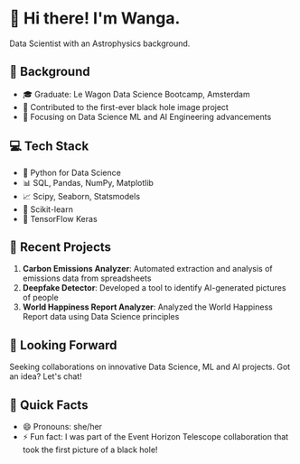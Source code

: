 # 👋 Hi there! I'm Wanga.

Data Scientist with an Astrophysics background.

## 🚀 Background

- 🎓 Graduate: Le Wagon Data Science Bootcamp, Amsterdam
- 🌌 Contributed to the first-ever black hole image project
- 🌱 Focusing on Data Science ML and AI Engineering advancements

## 💻 Tech Stack

- 🐍 Python for Data Science
- 📊 SQL, Pandas, NumPy, Matplotlib
- 📈 Scipy, Seaborn, Statsmodels
- 🤖 Scikit-learn
- 🧠 TensorFlow Keras

## 🌟 Recent Projects

1. **Carbon Emissions Analyzer**: Automated extraction and analysis of emissions data from spreadsheets
2. **Deepfake Detector**: Developed a tool to identify AI-generated pictures of people
3. **World Happiness Report Analyzer**: Analyzed the World Happiness Report data using Data Science principles

## 🔭 Looking Forward

Seeking collaborations on innovative Data Science, ML and AI projects. Got an idea? Let's chat!

## 👤 Quick Facts

- 😄 Pronouns: she/her
- ⚡ Fun fact: I was part of the Event Horizon Telescope collaboration that took the first picture of a black hole!
